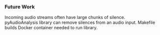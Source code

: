 ### Future Work
Incoming audio streams often have large chunks of silence. pyAudioAnalysis library can remove silences from an audio input. Makefile builds Docker container needed to run library.
